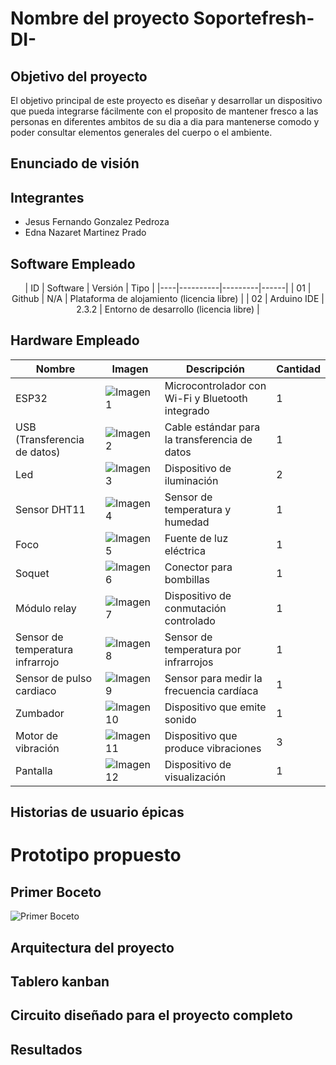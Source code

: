 # Nombre del proyecto Soportefresh-DI-

## Objetivo del proyecto
El objetivo principal de este proyecto es diseñar y desarrollar un dispositivo que pueda integrarse fácilmente con el proposito de mantener fresco a las personas en  diferentes ambitos de su dia a dia para mantenerse comodo y poder consultar elementos generales del cuerpo o el ambiente.

## Enunciado de visión

## Integrantes
- Jesus Fernando Gonzalez Pedroza
- Edna Nazaret Martinez Prado

## Software Empleado
<div align="center">
| ID | Software | Versión | Tipo |
|----|----------|---------|------|
| 01 | Github | N/A | Plataforma de alojamiento (licencia libre) |
| 02 | Arduino IDE | 2.3.2 | Entorno de desarrollo (licencia libre) |
</div>

## Hardware Empleado

<div align="center">

  | Nombre                         | Imagen                                                                                       | Descripción                                     | Cantidad |
  |--------------------------------|----------------------------------------------------------------------------------------------|-------------------------------------------------|----------|
  | ESP32                          | ![Imagen1](https://github.com/Fer33U/Soportefresh-DI-/blob/main/hardware/esp32.jpg)       | Microcontrolador con Wi-Fi y Bluetooth integrado| 1        |
  | USB (Transferencia de datos)   | ![Imagen2](https://github.com/Fer33U/Soportefresh-DI-/blob/main/hardware/usb.jpg)         | Cable estándar para la transferencia de datos   | 1        |
  | Led                            | ![Imagen3](https://github.com/Fer33U/Soportefresh-DI-/blob/main/hardware/LEDs.jpg)         | Dispositivo de iluminación                      | 2        |
  | Sensor DHT11                   | ![Imagen4](https://github.com/Fer33U/Soportefresh-DI-/blob/main/hardware/dht11.jpg)       | Sensor de temperatura y humedad                 | 1        |
  | Foco                           | ![Imagen5](https://github.com/Fer33U/Soportefresh-DI-/blob/main/hardware/foco.jpg)         | Fuente de luz eléctrica                         | 1        |
  | Soquet                         | ![Imagen6](https://github.com/Fer33U/Soportefresh-DI-/blob/main/hardware/socket.jpg)      | Conector para bombillas                         | 1        |
  | Módulo relay                   | ![Imagen7](https://github.com/Fer33U/Soportefresh-DI-/blob/main/hardware/relay.jpg)       | Dispositivo de conmutación controlado           | 1        |
  | Sensor de temperatura infrarrojo | ![Imagen8](https://github.com/Fer33U/Soportefresh-DI-/blob/main/hardware/sensorinfrarrojo.jpg) | Sensor de temperatura por infrarrojos        | 1        |
  | Sensor de pulso cardiaco       | ![Imagen9](https://github.com/Fer33U/Soportefresh-DI-/blob/main/hardware/sensorCardiaco.png) | Sensor para medir la frecuencia cardíaca     | 1        |
  | Zumbador                       | ![Imagen10](https://github.com/Fer33U/Soportefresh-DI-/blob/main/hardware/zumbador.jpg)   | Dispositivo que emite sonido                    | 1        |
  | Motor de vibración             | ![Imagen11](https://github.com/Fer33U/Soportefresh-DI-/blob/main/hardware/motorvibracion.jpg) | Dispositivo que produce vibraciones             | 3        |
  | Pantalla                       | ![Imagen12](https://github.com/Fer33U/Soportefresh-DI-/blob/main/hardware/pantalla.jpg)   | Dispositivo de visualización                    | 1        |

</div>


## Historias de usuario épicas 

# Prototipo propuesto
## Primer Boceto
![Primer Boceto](https://github.com/Fer33U/Soportefresh-DI-/blob/main/Bocetos/BocetoProyecto.png)

## Arquitectura del proyecto

## Tablero kanban
  
## Circuito diseñado para el proyecto completo 

## Resultados
